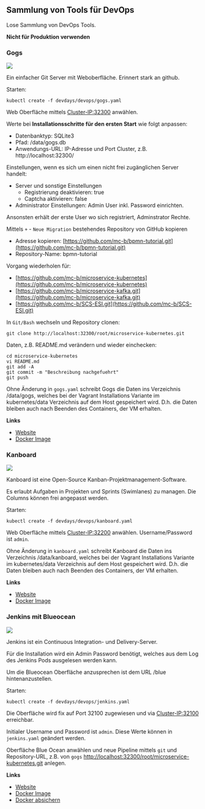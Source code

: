 Sammlung von Tools für DevOps
-----------------------------

Lose Sammlung von DevOps Tools. 

**Nicht für Produktion verwenden**

### Gogs

![](https://gogs.io/img/screenshots/4.png)

Ein einfacher Git Server mit Weboberfläche. Erinnert stark an github.

Starten:

	kubectl create -f devdays/devops/gogs.yaml
	
Web Oberfläche mittels [Cluster-IP:32300](http://localhost:32300) anwählen.	

Werte bei **Installationsschritte für den ersten Start** wie folgt anpassen:
* Datenbanktyp: SQLite3
* Pfad: /data/gogs.db
* Anwendungs-URL: IP-Adresse und Port Cluster, z.B. http://localhost:32300/

Einstellungen, wenn es sich um einen nicht frei zugänglichen Server handelt:
* Server und sonstige Einstellungen 
    * Registrierung deaktivieren: true
    * Captcha aktivieren: false 
* Administrator Einstellungen: Admin User inkl. Password einrichten.

Ansonsten erhält der erste User wo sich registriert, Adminstrator Rechte.

Mittels `+` - `Neue Migration` bestehendes Repository von GitHub kopieren
* Adresse kopieren: [https://github.com/mc-b/bpmn-tutorial.git](https://github.com/mc-b/bpmn-tutorial.git)
* Repository-Name: bpmn-tutorial

Vorgang wiederholen für:
* [https://github.com/mc-b/microservice-kubernetes](https://github.com/mc-b/microservice-kubernetes)
* [https://github.com/mc-b/microservice-kafka.git](https://github.com/mc-b/microservice-kafka.git)
* [https://github.com/mc-b/SCS-ESI.git](https://github.com/mc-b/SCS-ESI.git)

In `Git/Bash` wechseln und Repository clonen:

	git clone http://localhost:32300/root/microservice-kubernetes.git
	
Daten, z.B. README.md verändern und wieder einchecken:
	
	cd microservice-kubernetes
	vi README.md
	git add -A
	git commit -m "Beschreibung nachgefuehrt"
	git push

Ohne Änderung in `gogs.yaml` schreibt Gogs die Daten ins Verzeichnis /data/gogs, welches bei der Vagrant Installations Variante im kubernetes/data Verzeichnis auf dem Host gespeichert wird. D.h. die Daten bleiben auch nach Beenden des Containers, der VM erhalten.
	
**Links**

* [Website](https://gogs.io/)
* [Docker Image](https://hub.docker.com/r/gogs/gogs/)

### Kanboard

![](https://kanboard.org/assets/img/board.png)

Kanboard ist eine Open-Source Kanban-Projektmanagement-Software.

Es erlaubt Aufgaben in Projekten und Sprints (Swimlanes) zu managen. Die Columns können frei angepasst werden.

Starten:

	kubectl create -f devdays/devops/kanboard.yaml
	
Web Oberfläche mittels [Cluster-IP:32200](http://localhost:32200) anwählen. Username/Password ist `admin`.

Ohne Änderung in `kanboard.yaml` schreibt Kanboard die Daten ins Verzeichnis /data/kanboard, welches bei der Vagrant Installations Variante im kubernetes/data Verzeichnis auf dem Host gespeichert wird. D.h. die Daten bleiben auch nach Beenden des Containers, der VM erhalten.

**Links**

* [Website](https://kanboard.org/)
* [Docker Image](https://hub.docker.com/r/kanboard/kanboard/)

### Jenkins mit Blueocean

![](https://jenkins.io/images/blueocean/blueocean-successful-pipeline.png)

Jenkins ist ein Continuous Integration- und Delivery-Server. 

Für die Installation wird ein Admin Password benötigt, welches aus dem Log des Jenkins Pods ausgelesen werden kann.

Um die Blueocean Oberfläche anzusprechen ist dem URL /blue hintenanzustellen.

Starten:

	kubectl create -f devdays/devops/jenkins.yaml
	
Die Oberfläche wird fix auf Port 32100 zugewiesen und via [Cluster-IP:32100](http://localhost:32100) erreichbar.

Initialer Username und Password ist `admin`. Diese Werte können in `jenkins.yaml` geändert werden.

Oberfläche Blue Ocean anwählen und neue Pipeline mittels `git` und Repository-URL, z.B. von `gogs` [http://localhost:32300/root/microservice-kubernetes.git](http://localhost:32300/root/microservice-kubernetes.git) anlegen. 

**Links**

* [Website](https://jenkins.io/)
* [Docker Image](https://hub.docker.com/r/jenkinsci/blueocean/)
* [Docker absichern](https://wiki.jenkins.io/display/JENKINS/Standard+Security+Setup)
